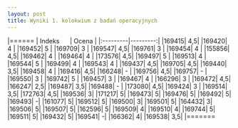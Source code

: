 ```yaml
---
layout: post
title: Wyniki 1. kolokwium z badań operacyjnych
---
```


|======
| Indeks &nbsp;&nbsp;&nbsp;&nbsp; | Ocena |
|:---------|---------:|
|169415|	4,5| 
|169420|	4  |
|169452|	5  |
|169709|	3  |
|169547|	4,5|
|169761|	3  |
|169454|	4  |
|155856|	4,5|
|169462|	4  |
|169464|	4  |
|173576|	4,5|
|169497|	5  |
|169513|	4  |
|169544|	5  |
|169499|	4  |
|169543|	4  |
|169437|	4,5|
|169705|	4,5|
|169440|	3,5|
|169458|	4  |
|169416|	4,5|
|166248|	-  |
|169756|	4,5|
|169757|	-  |
|169550|	3  |
|169742|	5  |
|169457|	3  |
|169467|	4  |
|166296|	3  |
|169472|	4,5|
|166247|	2,5|
|169487|	3,5|
|169488|	-  |
|173080|	4,5|
|169424|	3  |
|169514|	3,5|
|172763|	4,5|
|169536|	3|
|171217|	5|
|169473|	5|
|169476|	5|
|169492|	5|
|169493|	-|
|161077|	5|
|169512|	5|
|169500|	3|
|169501|	5|
|164432|	3|
|169506|	5|
|169507|	5|
|162596|	5|
|169509|	4|
|169510|	4|
|169744|	5|
|169511|	5|
|169432|	5|
|169541|	-|
|166362|	4|
|169538|	3,5|
|=======
